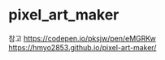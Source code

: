 # pixel_art_maker

참고
https://codepen.io/pksjw/pen/eMGRKw
https://hmyo2853.github.io/pixel-art-maker/
